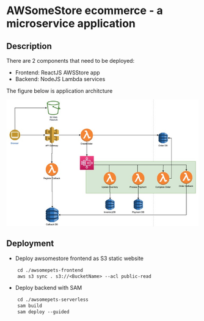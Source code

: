 # AWSomeStore ecommerce - a microservice application


## Description
There are 2 components that need to be deployed:
- Frontend: ReactJS AWSStore app
- Backend: NodeJS Lambda services

The figure below is application architcture

![Architecture](./images/architecture.jpg)

## Deployment

- Deploy awsomestore frontend as S3 static website
```
    cd ./awsomepets-frontend
    aws s3 sync . s3://<BucketName> --acl public-read
```

- Deploy backend with SAM
```
    cd ./awsomepets-serverless
    sam build
    sam deploy --guided
```



